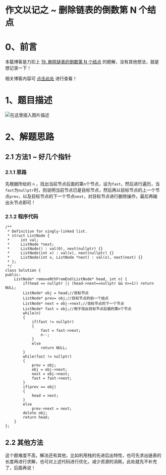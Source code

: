 作文以记之 ~ 删除链表的倒数第 N 个结点
=
# 0、前言
本篇博客是力扣上 [19. 删除链表的倒数第 N 个结点](https://leetcode-cn.com/problems/remove-nth-node-from-end-of-list/) 的题解，没有其他想法，就是想记录一下！

相关博客内容可 [点击此处](https://blog.csdn.net/m0_51961114/article/details/124173576) 进行查看！
# 1、题目描述
![在这里插入图片描述](https://img-blog.csdnimg.cn/1243725dc4a94ed19665b51197cb1232.png?x-oss-process=image/watermark,type_d3F5LXplbmhlaQ,shadow_50,text_Q1NETiBA5bCP5by6fg==,size_20,color_FFFFFF,t_70,g_se,x_16)

# 2、解题思路
## 2.1 方法1 ~ 好几个指针
### 2.1.1 思路
先根据所给的 `n` ，找出当前节点后面的第`n`个节点，设为`fast`，然后进行遍历，当`fast`为`nullptr`时，则说明当前节点已是目标节点，然后再以目标节点的上一个节点`prev`，以及目标节点的下一个节点`next`，对目标节点进行删除操作，最后再输出头节点即可！
### 2.1.2 程序代码


	/**
	 * Definition for singly-linked list.
	 * struct ListNode {
	 *     int val;
	 *     ListNode *next;
	 *     ListNode() : val(0), next(nullptr) {}
	 *     ListNode(int x) : val(x), next(nullptr) {}
	 *     ListNode(int x, ListNode *next) : val(x), next(next) {}
	 * };
	 */
	class Solution {
	public:
	    ListNode* removeNthFromEnd(ListNode* head, int n) {
	        if(head == nullptr || (head->next==nullptr && n>=1)) return NULL;
	        ListNode* obj = head;//目标节点
	        ListNode* prev= obj;//目标节点的前一个结点
	        ListNode* next = obj->next;//目标节点的下一个节点
	        ListNode* fast = obj;//用于找出目标节点后面的第n个节点
	        while(n)
	        {
	            if(fast != nullptr)
	            {
	                fast = fast->next;
	                n--;
	            }
	            else
	                return NULL;
	        }
	        while(fast != nullptr)
	        {
	            prev = obj;
	            obj = obj->next;
	            next = obj->next;
	            fast = fast->next;
	        }
	        if(prev == obj)
	        {
	            head = next;
	        }
	        else
	            prev->next = next;
	        delete obj;
	        return head;
	    }
	};

## 2.2 其他方法
这个题难度不高，解法还有其他，比如利用栈的先进后出特性，也可先求出链表的长度再进行求解，也可对上述代码进行优化，减少资源的消耗，此处就先不补充了，后面再说！
